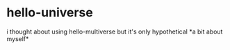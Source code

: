 # hello-universe
i thought about using hello-multiverse but it's only hypothetical
\*a bit about myself*
